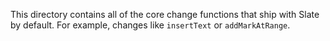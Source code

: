 
This directory contains all of the core change functions that ship with Slate by default. For example, changes like `insertText` or `addMarkAtRange`.
